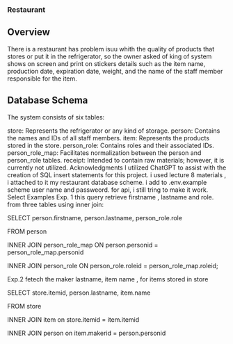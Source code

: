 ### Restaurant
## Overview
There is a restaurant has problem isuu whith the quality of products that stores or put it in the refrigerator, so the owner asked of king of system shows on screen and print on stickers details such as the item name, production date, expiration date, weight, and the name of the staff member responsible for the item.

## Database Schema
The system consists of six tables:

store: Represents the refrigerator or any kind of storage.
person: Contains the names and IDs of all staff members.
item: Represents the products stored in the store.
person_role: Contains roles and their associated IDs.
person_role_map: Facilitates normalization between the person and person_role tables.
receipt: Intended to contain raw materials; however, it is currently not utilized.
Acknowledgments
I utilized ChatGPT to assist with the creation of SQL insert statements for this project.
i used lecture 8 materials , i attached to it my restaurant database scheme.
i add to .env.example scheme user name and passweord.
for api, i still tring to make it work.
Select Examples
Exp. 1
this query retrieve firstname , lastname and role. from three tables using inner join:

SELECT person.firstname, person.lastname,
person_role.role

FROM person

INNER JOIN person_role_map ON person.personid = person_role_map.personid

INNER JOIN person_role ON person_role.roleid = person_role_map.roleid;

Exp.2
fetech the maker lastname, item name , for items stored in store

SELECT store.itemid, person.lastname, item.name

FROM store

INNER JOIN item on store.itemid = item.itemid

INNER JOIN person on item.makerid = person.personid
